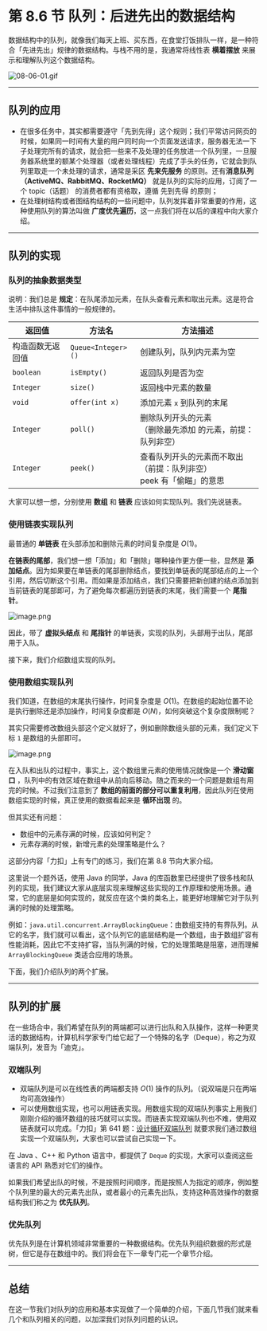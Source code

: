 # 第 8.6 节 队列：后进先出的数据结构

数据结构中的队列，就像我们每天上班、买东西，在食堂打饭排队一样，是一种符合「先进先出」规律的数据结构。与栈不用的是，我通常将线性表 **横着摆放** 来展示和理解队列这个数据结构。

![08-06-01.gif](https://pic.leetcode-cn.com/1599201107-PpweQg-08-06-01.gif)


---

## 队列的应用

+ 在很多任务中，其实都需要遵守「先到先得」这个规则；我们平常访问网页的时候，如果同一时间有大量的用户同时向一个页面发送请求，服务器无法一下子处理完所有的请求，就会把一些来不及处理的任务放进一个队列里，一旦服务器系统里的额某个处理器（或者处理线程）完成了手头的任务，它就会到队列里取走一个未处理的请求，通常是采区 **先来先服务** 的原则。还有**消息队列（ActiveMQ、RabbitMQ、RocketMQ）** 就是队列的实际的应用，订阅了一个 topic（话题） 的消费者都有资格取，遵循 先到先得 的原则；
+ 在处理树结构或者图结构结构的一些问题中，队列发挥着非常重要的作用，这种使用队列的算法叫做 **广度优先遍历**，这一点我们将在以后的课程中向大家介绍。

---

## 队列的实现

### 队列的抽象数据类型

说明：我们总是 **规定**：在队尾添加元素，在队头查看元素和取出元素。这是符合生活中排队这件事情的一般规律的。

| 返回值           | 方法名             | 方法描述                                                     |
| ---------------- | ------------------ | ------------------------------------------------------------ |
| 构造函数无返回值 | `Queue<Integer>()` | 创建队列，队列内元素为空                                     |
| `boolean`        | `isEmpty()`        | 返回队列是否为空                                             |
| `Integer`        | `size()`           | 返回栈中元素的数量                                           |
| `void`           | `offer(int x)`     | 添加元素 `x` 到队列的末尾                                    |
| `Integer`        | `poll()`           | 删除队列开头的元素 <br>（删除最先添加 的元素，前提：队列非空）    |
| `Integer`        | `peek()`           | 查看队列开头的元素而不取出（前提：队列非空）<br>peek 有「偷瞄」的意思 |

大家可以想一想，分别使用 **数组** 和 **链表** 应该如何实现队列。我们先说链表。

### 使用链表实现队列

最普通的 **单链表** 在头部添加和删除元素的时间复杂度是 $O(1)$。


**在链表的尾部**，我们想一想「添加」和「删除」哪种操作更方便一些，显然是 **添加结点**。因为如果要在单链表的尾部删除结点，要找到单链表的尾部结点的上一个引用，然后切断这个引用。而如果是添加结点，我们只需要把新创建的结点添加到当前链表的尾部即可，为了避免每次都遍历到链表的末尾，我们需要一个 **尾指针**。

![image.png](https://pic.leetcode-cn.com/1598774731-tnqjLb-image.png)


因此，带了 **虚拟头结点** 和 **尾指针** 的单链表，实现的队列，头部用于出队，尾部用于入队。

接下来，我们介绍数组实现的队列。

### 使用数组实现队列

我们知道，在数组的末尾执行操作，时间复杂度是 $O(1)$。在数组的起始位置不论是执行删除还是添加操作，时间复杂度都是 $O(N)$，如何突破这个复杂度限制呢？

其实只需要修改数组头部这个定义就好了，例如删除数组头部的元素，我们定义下标 `1` 是数组的头部即可。

![image.png](https://pic.leetcode-cn.com/1598775429-wwYphL-image.png)

在入队和出队的过程中，事实上，这个数组里元素的使用情况就像是一个 **滑动窗口** ，队列中的有效区域在数组中从前向后移动。随之而来的一个问题是数组有用完的时候。不过我们注意到了 **数组的前面的部分可以重复利用**，因此队列在使用数组实现的时候，真正使用的数据看起来是 **循环出现** 的。

但其实还有问题：

+ 数组中的元素存满的时候，应该如何判定？
+ 元素存满的时候，新增元素的处理策略是什么？

这部分内容「力扣」上有专门的练习，我们在第 8.8 节向大家介绍。

这里说一个题外话，使用 Java 的同学，Java 的库函数里已经提供了很多栈和队列的实现，我们建议大家从底层实现来理解这些实现的工作原理和使用场景。通常，它的底层是如何实现的，就反应在这个类的类名上，能更好地理解它对于队列满的时候的处理策略。

例如：`java.util.concurrent.ArrayBlockingQueue`：由数组支持的有界队列。从它的名字，我们就可以看出，这个队列它的底层结构是一个数组，由于数组扩容有性能消耗，因此它不支持扩容，当队列满的时候，它的处理策略是阻塞，进而理解 `ArrayBlockingQueue` 类适合应用的场景。

下面，我们介绍队列的两个扩展。

---

## 队列的扩展

在一些场合中，我们希望在队列的两端都可以进行出队和入队操作，这样一种更灵活的数据结构，计算机科学家专门给它起了一个特殊的名字（Deque），称之为双端队列，发音为「迪克」。

### 双端队列

+ 双端队列是可以在线性表的两端都支持 $O(1)$ 操作的队列。（说双端是只在两端均可高效操作）
+ 可以使用数组实现，也可以用链表实现。用数组实现的双端队列事实上用我们刚刚介绍的循环数组的技巧就可以实现。而链表实现双端队列也不难，使用双链表就可以完成。「力扣」第 641 题：[设计循环双端队列](https://leetcode-cn.com/problems/design-circular-deque) 就要求我们通过数组实现一个双端队列，大家也可以尝试自己实现一下。

在 Java 、C++ 和 Python 语言中，都提供了 `Deque` 的实现，大家可以查阅这些语言的 API 熟悉对它们的操作。

如果我们希望出队的时候，不是按照时间顺序，而是按照人为指定的顺序，例如整个队列里的最大的元素先出队，或者最小的元素先出队，支持这种高效操作的数据结构我们称之为 **优先队列**。

### 优先队列

优先队列是在计算机领域非常重要的一种数据结构。优先队列组织数据的形式是树，但它是存在数组中的。我们将会在下一章专门花一个章节介绍。

---

## 总结

在这一节我们对队列的应用和基本实现做了一个简单的介绍，下面几节我们就来看几个和队列相关的问题，以加深我们对队列问题的认识。






